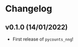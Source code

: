 # Changelog

<!--next-version-placeholder-->

## v0.1.0 (14/01/2022)

- First release of `pycounts_nng`!
